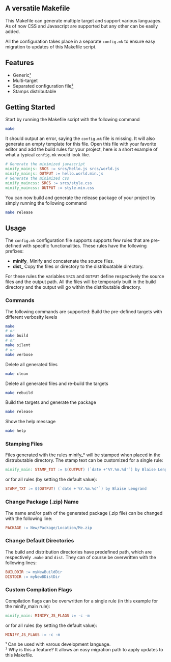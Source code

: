 ## A versatile Makefile

This Makefile can generate multiple target and support various languages. As of now CSS and Javascript are supported but any other can be easily added.

All the configuration takes place in a separate <code>config.mk</code> to ensure easy migration to updates of this Makefile script.

## Features

* Generic[¹](#generic)
* Multi-target
* Separated configuration file[²](#separated-config)
* Stamps distributable

## Getting Started

Start by running the Makefile script with the following command
```bash 
make
```

It should output an error, saying the <code>config.mk</code> file is missing. It will also generate an empty template for this file.
Open this file with your favorite editor and add the build rules for your project, here is a short example of what a typical
<code>config.mk</code> would look like.

```makefile
# Generate the minimized javascript
minify_mainjs: SRCS := srcs/hello.js srcs/world.js
minify_mainjs: OUTPUT := hello.world.min.js
# Generate the minimized css
minify_maincss: SRCS := srcs/style.css
minify_maincss: OUTPUT := style.min.css
```

You can now build and generate the release package of your project by simply running the following command
```bash 
make release
```

## Usage

The <code>config.mk</code> configuration file supports supports few rules that are pre-defined with
specific functionalities. These rules have the following prefixes:
 - **minify_** Minify and concatenate the source files.
 - **dist_** Copy the files or directory to the distribuatable directory.

For these rules the variables <code>SRCS</code> and <code>OUTPUT</code> define respectively the source files and the output path.
All the files will be temporarly built in the build directory and the output will go within the
distributable directory.

### Commands

The following commands are supported:
Build the pre-defined targets with different verbosity levels
```bash 
make
# or
make build
# or
make silent
# or 
make verbose
```
Delete all generated files
```bash 
make clean
```
Delete all generated files and re-build the targets
```bash 
make rebuild
```
Build the targets and generate the package
```bash 
make release
```
Show the help message
```bash 
make help
```
### Stamping Files

Files generated with the rules minify_* will be stamped when placed in the distrubutable directory.
The stamp text can be customized for a single rule:
```makefile 
minify_main: STAMP_TXT := $(OUTPUT) (`date +'%Y.%m.%d'`) by Blaise Lengrand
```
or for all rules (by setting the default value):
```makefile 
STAMP_TXT := $(OUTPUT) (`date +'%Y.%m.%d'`) by Blaise Lengrand
```

### Change Package (.zip) Name

The name and/or path of the generated package (.zip file) can be changed with the following line:
```makefile 
PACKAGE := New/Package/Location/Me.zip
```

### Change Default Directories

The build and distribution directories have predefined path, which are respectively <code>.make</code> and <code>dist</code>.
They can of course be overwritten with the following lines:
```makefile 
BUILDDIR := myNewBuildDir
DISTDIR := myNewBDistDir
```

### Custom Compilation Flags

Compilation flags can be overwritten for a single rule (in this example for the minify_main rule):
```makefile 
minify_main: MINIFY_JS_FLAGS := -c -m
```
or for all rules (by setting the default value):
```makefile 
MINIFY_JS_FLAGS := -c -m
```

<a name="generic">¹</a> Can be used with varous development language.<br/>
<a name="separated-config">²</a> Why is this a feature? It allows an easy migration path to apply updates to this Makefile.<br/>